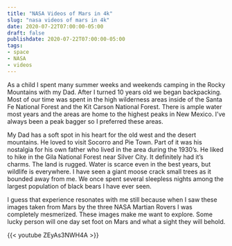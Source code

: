 ```yaml
---
title: "NASA Videos of Mars in 4k"
slug: "nasa videos of mars in 4k"
date: 2020-07-22T07:00:00-05:00
draft: false
publishdate: 2020-07-22T07:00:00-05:00
tags:
- space
- NASA
- videos
---
```


As a child I spent many summer weeks and weekends camping in the Rocky Mountains with my Dad. After I turned 10 years old we began backpacking. Most of our time was spent in the high wilderness areas inside of the Santa Fe National Forest and the Kit Carson National Forest. There is ample water most years and the areas are home to the highest peaks in New Mexico. I’ve always been a peak bagger so I preferred these areas. 

My Dad has a soft spot in his heart for the old west and the desert mountains. He loved to visit Socorro and Pie Town. Part of it was his nostalgia for his own father who lived in the area during the 1930’s. He liked to hike in the Gila National Forest near Silver City. It definitely had it’s charms. The land is rugged. Water is scarce even in the best years, but wildlife is everywhere. I have seen a giant moose crack small trees as it bounded away from me. We once spent several sleepless nights among the largest population of black bears I have ever seen.

I guess that experience resonates with me still because when I saw these images taken from Mars by the three NASA Martian Rovers I was completely mesmerized. These images make me want to explore. Some lucky person will one day set foot on Mars and what a sight they will behold. 

{{< youtube ZEyAs3NWH4A >}}
